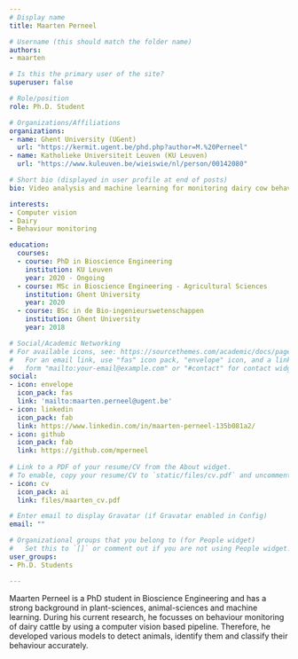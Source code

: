 ```yaml
---
# Display name
title: Maarten Perneel

# Username (this should match the folder name)
authors:
- maarten

# Is this the primary user of the site?
superuser: false

# Role/position
role: Ph.D. Student

# Organizations/Affiliations
organizations:
- name: Ghent University (UGent)
  url: "https://kermit.ugent.be/phd.php?author=M.%20Perneel"
- name: Katholieke Universiteit Leuven (KU Leuven)
  url: "https://www.kuleuven.be/wieiswie/nl/person/00142080"

# Short bio (displayed in user profile at end of posts)
bio: Video analysis and machine learning for monitoring dairy cow behaviour

interests:
- Computer vision
- Dairy
- Behaviour monitoring

education:
  courses:
  - course: PhD in Bioscience Engineering
    institution: KU Leuven
    year: 2020 - Ongoing
  - course: MSc in Bioscience Engineering - Agricultural Sciences
    institution: Ghent University
    year: 2020
  - course: BSc in de Bio-ingenieurswetenschappen
    institution: Ghent University
    year: 2018

# Social/Academic Networking
# For available icons, see: https://sourcethemes.com/academic/docs/page-builder/#icons
#   For an email link, use "fas" icon pack, "envelope" icon, and a link in the
#   form "mailto:your-email@example.com" or "#contact" for contact widget.
social:
- icon: envelope
  icon_pack: fas
  link: 'mailto:maarten.perneel@ugent.be'
- icon: linkedin
  icon_pack: fab
  link: https://www.linkedin.com/in/maarten-perneel-135b081a2/
- icon: github
  icon_pack: fab
  link: https://github.com/mperneel
  
# Link to a PDF of your resume/CV from the About widget.
# To enable, copy your resume/CV to `static/files/cv.pdf` and uncomment the lines below.
- icon: cv
  icon_pack: ai
  link: files/maarten_cv.pdf

# Enter email to display Gravatar (if Gravatar enabled in Config)
email: ""

# Organizational groups that you belong to (for People widget)
#   Set this to `[]` or comment out if you are not using People widget.
user_groups:
- Ph.D. Students

---
```


Maarten Perneel is a PhD student in Bioscience Engineering and has a strong background in plant-sciences, animal-sciences and machine learning. During his current research, he focusses on behaviour monitoring of dairy cattle by using a computer vision based pipeline. Therefore, he developed various models to detect animals, identify them and classify their behaviour accurately.